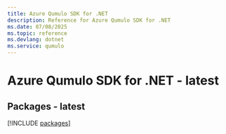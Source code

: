 ```yaml
---
title: Azure Qumulo SDK for .NET
description: Reference for Azure Qumulo SDK for .NET
ms.date: 07/08/2025
ms.topic: reference
ms.devlang: dotnet
ms.service: qumulo
---
```

# Azure Qumulo SDK for .NET - latest
## Packages - latest
[!INCLUDE [packages](qumulo-index.md)]